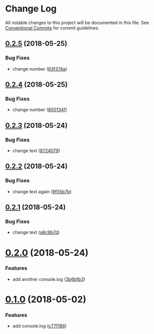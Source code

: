 # Change Log

All notable changes to this project will be documented in this file.
See [Conventional Commits](https://conventionalcommits.org) for commit guidelines.

<a name="0.2.5"></a>
## [0.2.5](https://github.com/avalickij/test-lerna/compare/v0.2.4...v0.2.5) (2018-05-25)


### Bug Fixes

* change number ([63f374a](https://github.com/avalickij/test-lerna/commit/63f374a))




<a name="0.2.4"></a>
## [0.2.4](https://github.com/avalickij/test-lerna/compare/v0.2.3...v0.2.4) (2018-05-25)


### Bug Fixes

* change number ([800134f](https://github.com/avalickij/test-lerna/commit/800134f))




<a name="0.2.3"></a>
## [0.2.3](https://github.com/avalickij/test-lerna/compare/v0.2.2...v0.2.3) (2018-05-24)


### Bug Fixes

* change text ([8724079](https://github.com/avalickij/test-lerna/commit/8724079))




<a name="0.2.2"></a>
## [0.2.2](https://github.com/avalickij/test-lerna/compare/v0.2.1...v0.2.2) (2018-05-24)


### Bug Fixes

* change text again ([9f55b7b](https://github.com/avalickij/test-lerna/commit/9f55b7b))




<a name="0.2.1"></a>
## [0.2.1](https://github.com/avalickij/test-lerna/compare/v0.2.0...v0.2.1) (2018-05-24)


### Bug Fixes

* change text ([a8c9b7d](https://github.com/avalickij/test-lerna/commit/a8c9b7d))




<a name="0.2.0"></a>
# [0.2.0](https://github.com/avalickij/test-lerna/compare/v0.1.0...v0.2.0) (2018-05-24)


### Features

* add another console.log ([3b6bfb3](https://github.com/avalickij/test-lerna/commit/3b6bfb3))




<a name="0.1.0"></a>
# [0.1.0](https://github.com/avalickij/test-lerna/compare/v0.0.1-3.2...v0.1.0) (2018-05-02)


### Features

* add console.log ([c77f186](https://github.com/avalickij/test-lerna/commit/c77f186))
